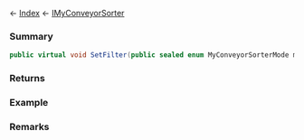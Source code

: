 ← [Index](Api-Index) ← [IMyConveyorSorter](Sandbox.ModAPI.Ingame.IMyConveyorSorter)

### Summary

```csharp
public virtual void SetFilter(public sealed enum MyConveyorSorterMode mode, public class List<T> items)
```

### Returns

### Example

### Remarks

